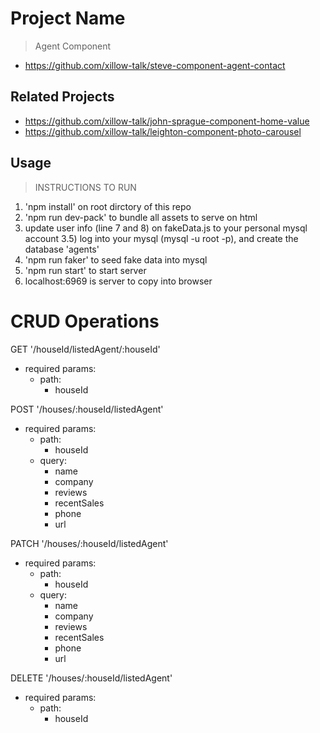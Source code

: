 # Project Name

> Agent Component
 - https://github.com/xillow-talk/steve-component-agent-contact

## Related Projects

  - https://github.com/xillow-talk/john-sprague-component-home-value
  - https://github.com/xillow-talk/leighton-component-photo-carousel

## Usage

> INSTRUCTIONS TO RUN

1) 'npm install' on root dirctory of this repo
2) 'npm run dev-pack' to bundle all assets to serve on html
3) update user info (line 7 and 8) on fakeData.js to your personal mysql account
3.5) log into your mysql (mysql -u root -p), and create the database 'agents'
4) 'npm run faker' to seed fake data into mysql
5) 'npm run start' to start server
6) localhost:6969 is server to copy into browser

# CRUD Operations

GET '/houseId/listedAgent/:houseId'
  - required params:
    - path:
      - houseId

POST '/houses/:houseId/listedAgent'
  - required params:
    - path:
      - houseId
    - query:
      - name
      - company
      - reviews
      - recentSales
      - phone
      - url

PATCH '/houses/:houseId/listedAgent'
  - required params:
    - path:
      - houseId
    - query:
      - name
      - company
      - reviews
      - recentSales
      - phone
      - url

DELETE '/houses/:houseId/listedAgent'
  - required params:
    - path:
      - houseId
